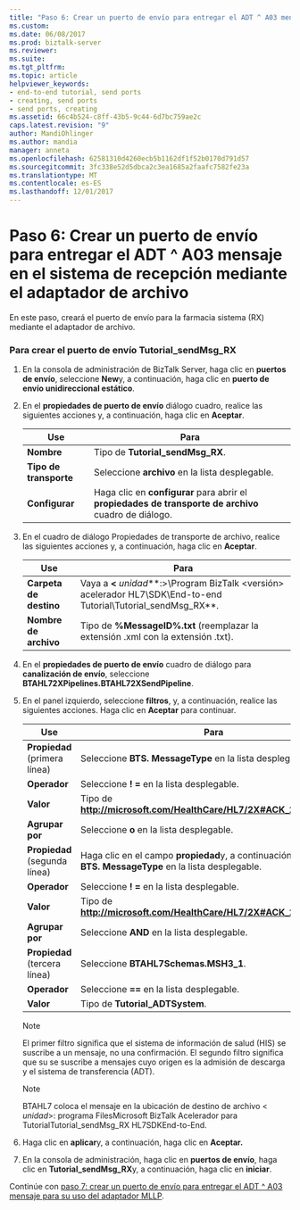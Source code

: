 ```yaml
---
title: "Paso 6: Crear un puerto de envío para entregar el ADT ^ A03 mensaje en el sistema de recepción mediante el adaptador de archivo | Documentos de Microsoft"
ms.custom: 
ms.date: 06/08/2017
ms.prod: biztalk-server
ms.reviewer: 
ms.suite: 
ms.tgt_pltfrm: 
ms.topic: article
helpviewer_keywords:
- end-to-end tutorial, send ports
- creating, send ports
- send ports, creating
ms.assetid: 66c4b524-c8ff-43b5-9c44-6d7bc759ae2c
caps.latest.revision: "9"
author: MandiOhlinger
ms.author: mandia
manager: anneta
ms.openlocfilehash: 62581310d4260ecb5b1162df1f52b0170d791d57
ms.sourcegitcommit: 3fc338e52d5dbca2c3ea1685a2faafc7582fe23a
ms.translationtype: MT
ms.contentlocale: es-ES
ms.lasthandoff: 12/01/2017
---
```

# <a name="step-6-create-a-send-port-to-deliver-the-adta03-message-to-the-rx-system-using-the-file-adapter"></a>Paso 6: Crear un puerto de envío para entregar el ADT ^ A03 mensaje en el sistema de recepción mediante el adaptador de archivo
En este paso, creará el puerto de envío para la farmacia sistema (RX) mediante el adaptador de archivo.  
  
### <a name="to-create-the-tutorialsendmsgrx-send-port"></a>Para crear el puerto de envío Tutorial_sendMsg_RX  
  
1.  En la consola de administración de BizTalk Server, haga clic en **puertos de envío**, seleccione **New**y, a continuación, haga clic en **puerto de envío unidireccional estático**.  
  
2.  En el **propiedades de puerto de envío** diálogo cuadro, realice las siguientes acciones y, a continuación, haga clic en **Aceptar**.  
  
    |Use|Para|  
    |--------------|----------------|  
    |**Nombre**|Tipo de **Tutorial_sendMsg_RX**.|  
    |**Tipo de transporte**|Seleccione **archivo** en la lista desplegable.|  
    |**Configurar**|Haga clic en **configurar** para abrir el **propiedades de transporte de archivo** cuadro de diálogo.|  
  
3.  En el cuadro de diálogo Propiedades de transporte de archivo, realice las siguientes acciones y, a continuación, haga clic en **Aceptar**.  
  
    |Use|Para|  
    |--------------|----------------|  
    |**Carpeta de destino**|Vaya a  **\<**  *unidad***:\>\Program BizTalk \<versión\> acelerador HL7\SDK\End-to-end Tutorial\Tutorial_sendMsg_RX**.|  
    |**Nombre de archivo**|Tipo de **%MessageID%.txt** (reemplazar la extensión .xml con la extensión .txt).|  
  
4.  En el **propiedades de puerto de envío** cuadro de diálogo para **canalización de envío**, seleccione **BTAHL72XPipelines.BTAHL72XSendPipeline**.  
  
5.  En el panel izquierdo, seleccione **filtros**, y, a continuación, realice las siguientes acciones. Haga clic en **Aceptar** para continuar.  
  
    |Use|Para|  
    |--------------|----------------|  
    |**Propiedad** (primera línea)|Seleccione **BTS. MessageType** en la lista desplegable.|  
    |**Operador**|Seleccione **! =** en la lista desplegable.|  
    |**Valor**|Tipo de **http://microsoft.com/HealthCare/HL7/2X#ACK_24_GLO_DEF**.|  
    |**Agrupar por**|Seleccione **o** en la lista desplegable.|  
    |**Propiedad** (segunda línea)|Haga clic en el campo **propiedad**y, a continuación, seleccione **BTS. MessageType** en la lista desplegable.|  
    |**Operador**|Seleccione **! =** en la lista desplegable.|  
    |**Valor**|Tipo de **http://microsoft.com/HealthCare/HL7/2X#ACK_25_GLO_DEF.**|  
    |**Agrupar por**|Seleccione **AND** en la lista desplegable.|  
    |**Propiedad** (tercera línea)|Seleccione **BTAHL7Schemas.MSH3_1**.|  
    |**Operador**|Seleccione  **==**  en la lista desplegable.|  
    |**Valor**|Tipo de **Tutorial_ADTSystem**.|  
  
    > [!NOTE]
    >  El primer filtro significa que el sistema de información de salud (HIS) se suscribe a un mensaje, no una confirmación. El segundo filtro significa que su se suscribe a mensajes cuyo origen es la admisión de descarga y el sistema de transferencia (ADT).  
  
    > [!NOTE]
    >  BTAHL7 coloca el mensaje en la ubicación de destino de archivo \< *unidad*\>: programa FilesMicrosoft BizTalk <version> Acelerador para TutorialTutorial_sendMsg_RX HL7SDKEnd-to-End.  
  
6.  Haga clic en **aplicar**y, a continuación, haga clic en **Aceptar.**  
  
7.  En la consola de administración, haga clic en **puertos de envío**, haga clic en **Tutorial_sendMsg_RX**y, a continuación, haga clic en **iniciar**.  
  
 Continúe con [paso 7: crear un puerto de envío para entregar el ADT ^ A03 mensaje para su uso del adaptador MLLP](../../adapters-and-accelerators/accelerator-hl7/step-7-create-send-port-to-deliver-adt^a03-message-to-his-using-mllp-adapter.md).